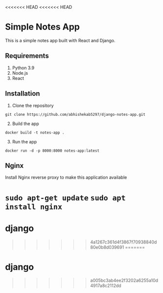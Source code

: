 <<<<<<< HEAD
<<<<<<< HEAD
# Simple Notes App
This is a simple notes app built with React and Django.

## Requirements
1. Python 3.9
2. Node.js
3. React

## Installation
1. Clone the repository
```
git clone https://github.com/abhishekab5297/django-notes-app.git
```

2. Build the app
```
docker build -t notes-app .
```

3. Run the app
```
docker run -d -p 8000:8000 notes-app:latest
```

## Nginx

Install Nginx reverse proxy to make this application available

`sudo apt-get update`
`sudo apt install nginx`
=======
# django
>>>>>>> 4a1267c361d4f3867f70938840d80e0b8d039691
=======
# django
>>>>>>> a005bc3ab4ee2f3202a6255a10d4917a8c2112dd
